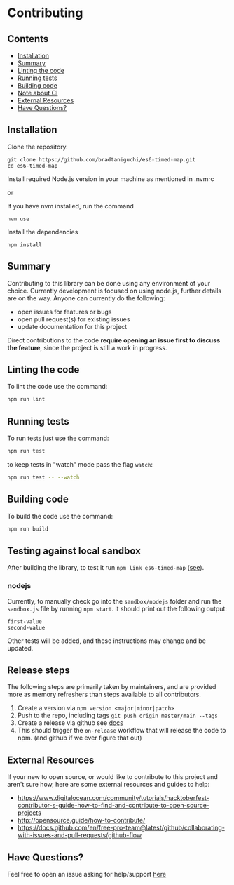 # Contributing

## Contents

<!-- toc -->

- [Installation](#installation)
- [Summary](#summary)
- [Linting the code](#linting-the-code)
- [Running tests](#running-tests)
- [Building code](#building-code)
- [Note about CI](#note-about-ci)
- [External Resources](#external-resources)
- [Have Questions?](#have-questions)

<!-- tocstop -->

## Installation

Clone the repository.

```
git clone https://github.com/bradtaniguchi/es6-timed-map.git
cd es6-timed-map
```

Install required Node.js version in your machine as mentioned in .nvmrc

or

If you have nvm installed, run the command

```
nvm use
```

Install the dependencies

```
npm install
```

## Summary

Contributing to this library can be done using any environment of your choice. Currently development is focused on using node.js, further details are on the way.
Anyone can currently do the following:

- open issues for features or bugs
- open pull request(s) for existing issues
- update documentation for this project

Direct contributions to the code **require opening an issue first to discuss the feature**, since the project is still a work in progress.

## Linting the code

To lint the code use the command:

```bash
npm run lint
```

## Running tests

To run tests just use the command:

```bash
npm run test
```

to keep tests in "watch" mode pass the flag `watch`:

```bash
npm run test -- --watch
```

## Building code

To build the code use the command:

```bash
npm run build
```

## Testing against local sandbox

After building the library, to test it run `npm link es6-timed-map` ([see](https://docs.npmjs.com/cli/v7/commands/npm-link)).

### nodejs

Currently, to manually check go into the `sandbox/nodejs` folder and run the `sandbox.js` file by running `npm start`. it should print out the following output:

```
first-value
second-value
```

Other tests will be added, and these instructions may change and be updated.

## Release steps

The following steps are primarily taken by maintainers, and are provided more as memory refreshers than
steps available to all contributors.

1. Create a version via `npm version <major|minor|patch>`
2. Push to the repo, including tags `git push origin master/main --tags`
3. Create a release via github see [docs](https://docs.github.com/en/repositories/releasing-projects-on-github/managing-releases-in-a-repository)
4. This should trigger the `on-release` workflow that will release the code to npm. (and github if we ever figure that out)

## External Resources

If your new to open source, or would like to contribute to this project and aren't sure how, here are some external resources and guides to help:

- https://www.digitalocean.com/community/tutorials/hacktoberfest-contributor-s-guide-how-to-find-and-contribute-to-open-source-projects
- http://opensource.guide/how-to-contribute/
- https://docs.github.com/en/free-pro-team@latest/github/collaborating-with-issues-and-pull-requests/github-flow

## Have Questions?

Feel free to open an issue asking for help/support [here](https://github.com/bradtaniguchi/es6-timed-map)
